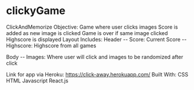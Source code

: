 # clickyGame

ClickAndMemorize
Objective:
Game where user clicks images
Score is added as new image is clicked
Game is over if same image clicked
Highscore is displayed
Layout Includes:
Header -- Score: Current Score -- Highscore: Highscore from all games

Body -- Images: Where user will click and images to be randomized after click

Link for app via Heroku:
https://click-away.herokuapp.com/
Built With:
CSS
HTML
Javascript
React.js